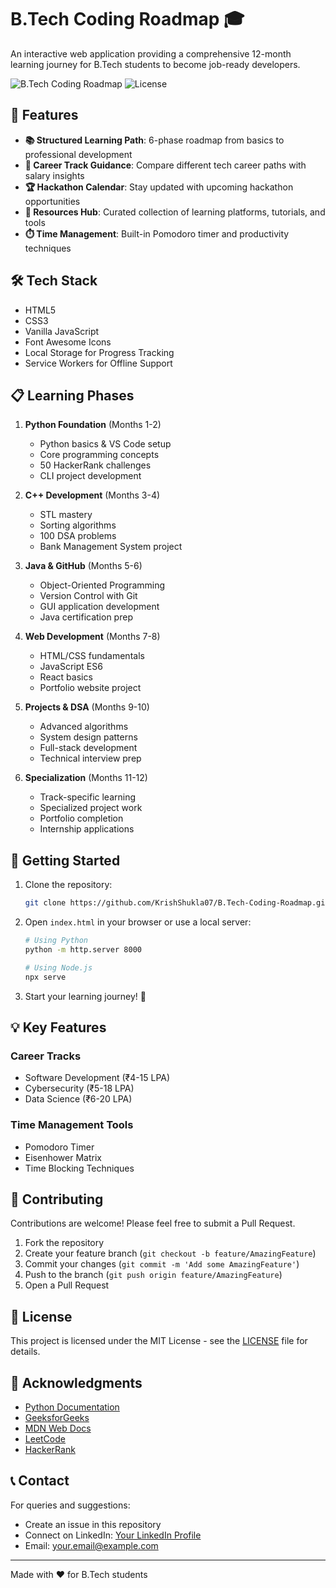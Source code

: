 # B.Tech Coding Roadmap 🎓

An interactive web application providing a comprehensive 12-month learning journey for B.Tech students to become job-ready developers.

![B.Tech Coding Roadmap](https://img.shields.io/badge/Status-Active-green)
![License](https://img.shields.io/badge/License-MIT-blue)

## 🌟 Features

- **📚 Structured Learning Path**: 6-phase roadmap from basics to professional development
- **💼 Career Track Guidance**: Compare different tech career paths with salary insights
- **🏆 Hackathon Calendar**: Stay updated with upcoming hackathon opportunities
- **📖 Resources Hub**: Curated collection of learning platforms, tutorials, and tools
- **⏱️ Time Management**: Built-in Pomodoro timer and productivity techniques

## 🛠️ Tech Stack

- HTML5
- CSS3
- Vanilla JavaScript
- Font Awesome Icons
- Local Storage for Progress Tracking
- Service Workers for Offline Support

## 📋 Learning Phases

1. **Python Foundation** (Months 1-2)
   - Python basics & VS Code setup
   - Core programming concepts
   - 50 HackerRank challenges
   - CLI project development

2. **C++ Development** (Months 3-4)
   - STL mastery
   - Sorting algorithms
   - 100 DSA problems
   - Bank Management System project

3. **Java & GitHub** (Months 5-6)
   - Object-Oriented Programming
   - Version Control with Git
   - GUI application development
   - Java certification prep

4. **Web Development** (Months 7-8)
   - HTML/CSS fundamentals
   - JavaScript ES6
   - React basics
   - Portfolio website project

5. **Projects & DSA** (Months 9-10)
   - Advanced algorithms
   - System design patterns
   - Full-stack development
   - Technical interview prep

6. **Specialization** (Months 11-12)
   - Track-specific learning
   - Specialized project work
   - Portfolio completion
   - Internship applications

## 🚀 Getting Started

1. Clone the repository:
   ```bash
   git clone https://github.com/KrishShukla07/B.Tech-Coding-Roadmap.git
   ```

2. Open `index.html` in your browser or use a local server:
   ```bash
   # Using Python
   python -m http.server 8000
   
   # Using Node.js
   npx serve
   ```

3. Start your learning journey! 🎉

## 💡 Key Features

### Career Tracks
- Software Development (₹4-15 LPA)
- Cybersecurity (₹5-18 LPA)
- Data Science (₹6-20 LPA)

### Time Management Tools
- Pomodoro Timer
- Eisenhower Matrix
- Time Blocking Techniques

## 🤝 Contributing

Contributions are welcome! Please feel free to submit a Pull Request.

1. Fork the repository
2. Create your feature branch (`git checkout -b feature/AmazingFeature`)
3. Commit your changes (`git commit -m 'Add some AmazingFeature'`)
4. Push to the branch (`git push origin feature/AmazingFeature`)
5. Open a Pull Request

## 📝 License

This project is licensed under the MIT License - see the [LICENSE](LICENSE) file for details.

## 🙏 Acknowledgments

- [Python Documentation](https://docs.python.org/3/)
- [GeeksforGeeks](https://www.geeksforgeeks.org/)
- [MDN Web Docs](https://developer.mozilla.org/)
- [LeetCode](https://leetcode.com/)
- [HackerRank](https://www.hackerrank.com/)

## 📞 Contact

For queries and suggestions:
- Create an issue in this repository
- Connect on LinkedIn: [Your LinkedIn Profile]()
- Email: your.email@example.com

---
Made with ❤️ for B.Tech students
